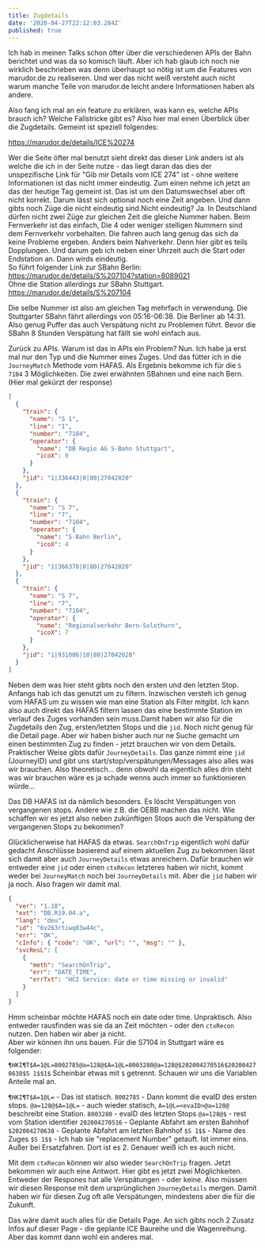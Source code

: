 ```yaml
---
title: Zugdetails
date: '2020-04-27T22:12:03.284Z'
published: true
---
```


Ich hab in meinen Talks schon öfter über die verschiedenen APIs der Bahn berichtet und was da so komisch läuft.‌‌ Aber ich hab glaub ich noch nie wirklich beschrieben was denn überhaupt so nötig ist um die Features von marudor.de zu realiseren. Und wer das nicht weiß versteht auch nicht warum manche Teile von marudor.de leicht andere Informationen haben als andere.

Also fang ich mal an ein feature zu erklären, was kann es, welche APIs brauch ich? Welche Fallstricke gibt es?‌‌ Also hier mal einen Überblick über die Zugdetails. Gemeint ist speziell folgendes:

https://marudor.de/details/ICE%20274

Wer die Seite öfter mal benutzt sieht direkt das dieser Link anders ist als welche die ich in der Seite nutze - das liegt daran das dies der unspezifische Link für "Gib mir Details vom ICE 274" ist - ohne weitere Informationen ist das nicht immer eindeutig. Zum einen nehme ich jetzt an das der heutige Tag gemeint ist. Das ist um den Datumswechsel aber oft nicht korrekt. Darum lässt sich optional noch eine Zeit angeben. Und dann gibts noch Züge die nicht eindeutig sind.‌‌Nicht eindeutig? Ja. In Deutschland dürfen nicht zwei Züge zur gleichen Zeit die gleiche Nummer haben. Beim Fernverkehr ist das einfach, Die 4 oder weniger stelligen Nummern sind dem Fernverkehr vorbehalten. Die fahren auch lang genug das sich da keine Probleme ergeben. Anders beim Nahverkehr. Denn hier gibt es teils Dopplungen. Und darum geb ich neben einer Uhrzeit auch die Start oder Endstation an. Dann wirds eindeutig.‌‌  
So führt folgender Link zur SBahn Berlin: https://marudor.de/details/S%207104?station=8089021‌‌  
Ohne die Station allerdings zur SBahn Stuttgart. https://marudor.de/details/S%207104

Die selbe Nummer ist also am gleichen Tag mehrfach in verwendung. Die Stuttgarter SBahn fährt allerdings von 05:16-06:38. Die Berliner ab 14:31. Also genug Puffer das auch Verspätung nicht zu Problemen führt. Bevor die SBahn 8 Stunden Verspätung hat fällt sie wohl einfach aus.

Zurück zu APIs. Warum ist das in APIs ein Problem? Nun. Ich habe ja erst mal nur den Typ und die Nummer eines Zuges. Und das fütter ich in die `JourneyMatch` Methode vom HAFAS.‌‌ Als Ergebnis bekomme ich für die `S 7104` 3 Möglichkeiten. Die zwei erwähnten SBahnen und eine nach Bern. (Hier mal gekürzt der response)

```json
[
  {
    "train": {
      "name": "S 1",
      "line": "1",
      "number": "7104",
      "operator": {
        "name": "DB Regio AG S-Bahn Stuttgart",
        "icoX": 0
      }
    },
    "jid": "1|336443|0|80|27042020"
  },
  {
    "train": {
      "name": "S 7",
      "line": "7",
      "number": "7104",
      "operator": {
        "name": "S-Bahn Berlin",
        "icoX": 4
      }
    },
    "jid": "1|366378|0|80|27042020"
  },
  {
    "train": {
      "name": "S 7",
      "line": "7",
      "number": "7104",
      "operator": {
        "name": "Regionalverkehr Bern-Solothurn",
        "icoX": 7
      }
    },
    "jid": "1|931006|10|80|27042020"
  }
]
```

Neben dem was hier steht gibts noch den ersten und den letzten Stop. Anfangs hab ich das genutzt um zu filtern. Inzwischen versteh ich genug vom HAFAS um zu wissen wie man eine Station als Filter mitgibt. Ich kann also auch direkt das HAFAS filtern lassen das eine bestimmte Station im verlauf des Zuges vorhanden sein muss.‌‌Damit haben wir also für die Zugdetails den Zug, ersten/letzten Stops und die `jid`. Noch nicht genug für die Detail page. Aber wir haben bisher auch nur ne Suche gemacht um einen bestimmten Zug zu finden - jetzt brauchen wir von dem Details.  
Praktischer Weise gibts dafür `JourneyDetails`. Das ganze nimmt eine `jid` (JourneyID) und gibt uns start/stop/verspätungen/Messages also alles was wir brauchen. Also theoretisch... denn obwohl da eigentlich alles drin steht was wir brauchen wäre es ja schade wenns auch immer so funktionieren würde...

Das DB HAFAS ist da nämlich besonders. Es löscht Verspätungen von vergangenen stops. Andere wie z.B. die OEBB machen das nicht. Wie schaffen wir es jetzt also neben zukünftigen Stops auch die Verspätung der vergangenen Stops zu bekommen?

Glücklicherweise hat HAFAS da etwas. `SearchOnTrip` eigentlich wohl dafür gedacht Anschlüsse basierend auf einem aktuellen Zug zu bekommen lässt sich damit aber auch `JourneyDetails` etwas anreichern. ‌‌Dafür brauchen wir entweder eine `jid` oder einen `ctxRecon` letzteres haben wir nicht, kommt weder bei `JourneyMatch` noch bei `JourneyDetails` mit. Aber die `jid` haben wir ja noch. Also fragen wir damit mal.

```json
{
  "ver": "1.18",
  "ext": "DB.R19.04.a",
  "lang": "deu",
  "id": "6v263rtiwq83w44c",
  "err": "OK",
  "cInfo": { "code": "OK", "url": "", "msg": "" },
  "svcResL": [
    {
      "meth": "SearchOnTrip",
      "err": "DATE_TIME",
      "errTxt": "HCI Service: date or time missing or invalid"
    }
  ]
}
```

Hmm scheinbar möchte HAFAS noch ein date oder time. Unpraktisch. Also entweder rausfinden was sie da an Zeit möchten - oder den `ctxRecon` nutzen. Den haben wir aber ja nicht.  
Aber wir können ihn uns bauen. Für die S7104 in Stuttgart wäre es folgender:

`¶HKI¶T$A=1@L=8002785@a=128@$A=1@L=8003280@a=128@$202004270516$202004270638$S 1$$1$`
Scheinbar etwas mit `$` getrennt. Schauen wir uns die Variablen Anteile mal an.

`¶HKI¶T$A=1@L=` - Das ist statisch.
`8002785` - Dann kommt die evaID des ersten stops.
`@a=128@$A=1@L=` - auch wieder statisch, `A=1@L=<evaID>@a=128@` beschreibt eine Station.
`8003280` - evaID des letzten Stops
`@a=128@$` - rest vom Station identifier
`202004270516` - Geplante Abfahrt am ersten Bahnhof
`$202004270638` - Geplante Abfahrt am letzten Bahnhof
`$S 1$$` - Name des Zuges
`$S 1$$` - Ich hab sie "replacement Number" getauft. Ist immer eins. Außer bei Ersatzfahren. Dort ist es 2. Genauer weiß ich es auch nicht.

Mit dem `ctxRecon` können wir also wieder `SearchOnTrip` fragen. Jetzt bekommen wir auch eine Antwort. Hier gibt es jetzt zwei Möglichkeiten. Entweder der Respones hat alle Verspätungen - oder keine. Also müssen wir diesen Response mit dem ursprünglichen `JourneyDetails` mergen. Damit haben wir für diesen Zug oft alle Verspätungen, mindestens aber die für die Zukunft.

Das wäre damit auch alles für die Details Page. An sich gibts noch 2 Zusatz Infos auf dieser Page - die geplante ICE Baureihe und die Wagenreihung. Aber das kommt dann wohl ein anderes mal.

